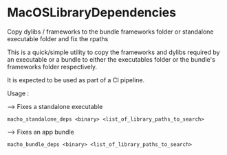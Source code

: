 # MacOSLibraryDependencies
Copy dylibs / frameworks to the bundle frameworks folder or standalone executable folder and fix the rpaths


This is a quick/simple utility to copy the frameworks and dylibs required by an executable or a bundle to 
either the executables folder or the bundle's frameworks folder respectively. 

It is expected to be used as part of a CI pipeline.

Usage :

--> Fixes a standalone executable

```macho_standalone_deps <binary> <list_of_library_paths_to_search>```

--> Fixes an app bundle

```macho_bundle_deps <binary> <list_of_library_paths_to_search>```
